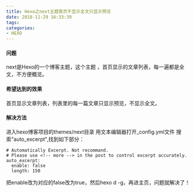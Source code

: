 ```yaml
---
title: Hexo之next主题首页不显示全文只显示预览
date: 2018-11-29 16:33:39
tags:
categories:
- HEXO
---
```

#### 问题
next是Hexo的一个博客主题，这个主题 ，首页显示的文章列表，每一遍都是全文，不方便概览。

#### 希望达到的效果
首页显示文章列表，列表里的每一篇文章只显示预览，不显示全文。

#### 解决方法

进入hexo博客项目的themes/next目录
用文本编辑器打开_config.yml文件
搜索"auto_excerpt",找到如下部分：

```
# Automatically Excerpt. Not recommand.
# Please use <!-- more --> in the post to control excerpt accurately.
auto_excerpt:
  enable: false
  length: 150
```

把enable改为对应的false改为true，然后hexo d -g，再进主页，问题就解决了！